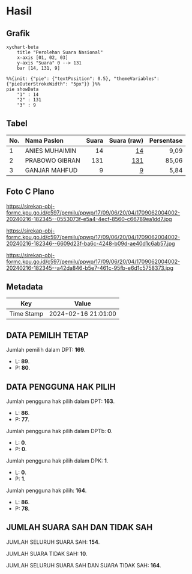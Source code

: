 # Hasil

## Grafik

```mermaid
xychart-beta
    title "Perolehan Suara Nasional"
    x-axis [01, 02, 03]
    y-axis "Suara" 0 --> 131
    bar [14, 131, 9]
```

```mermaid
%%{init: {"pie": {"textPosition": 0.5}, "themeVariables": {"pieOuterStrokeWidth": "5px"}} }%%
pie showData
    "1" : 14
    "2" : 131
    "3" : 9
```

## Tabel

| No. | Nama Paslon    | Suara | Suara (raw) | Persentase |
|:--- |:-------------- | -----:| -----------:| ----------:|
| 1   | ANIES MUHAIMIN | 14    | [14][p-1]   | 9,09       |
| 2   | PRABOWO GIBRAN | 131   | [131][p-2]  | 85,06      |
| 3   | GANJAR MAHFUD  | 9     | [9][p-3]    | 5,84       |


[p-1]: https://github.com/gigit-pemilu/pemilu-2024/blob/main/pilpres/hitung-suara/sub/17-bengkulu/sub/09-bengkulu-tengah/sub/06-taba-penanjung/sub/2004-karang-tengah/sub/002-tps/sub/paslon-1.txt
[p-2]: https://github.com/gigit-pemilu/pemilu-2024/blob/main/pilpres/hitung-suara/sub/17-bengkulu/sub/09-bengkulu-tengah/sub/06-taba-penanjung/sub/2004-karang-tengah/sub/002-tps/sub/paslon-2.txt
[p-3]: https://github.com/gigit-pemilu/pemilu-2024/blob/main/pilpres/hitung-suara/sub/17-bengkulu/sub/09-bengkulu-tengah/sub/06-taba-penanjung/sub/2004-karang-tengah/sub/002-tps/sub/paslon-3.txt

## Foto C Plano

https://sirekap-obj-formc.kpu.go.id/c597/pemilu/ppwp/17/09/06/20/04/1709062004002-20240216-182345--0553073f-e5a4-4ecf-8560-c66789ea1dd7.jpg

https://sirekap-obj-formc.kpu.go.id/c597/pemilu/ppwp/17/09/06/20/04/1709062004002-20240216-182346--6609d23f-ba6c-4248-b09d-ae40d1c6ab57.jpg

https://sirekap-obj-formc.kpu.go.id/c597/pemilu/ppwp/17/09/06/20/04/1709062004002-20240216-182345--a42da846-b5e7-461c-95fb-e6d1c5758373.jpg


## Metadata

| Key        | Value               |
| ---------- | ------------------- |
| Time Stamp | 2024-02-16 21:01:00 |


## DATA PEMILIH TETAP

Jumlah pemilih dalam DPT: **169**.
 * L: **89**.
 * P: **80**.

## DATA PENGGUNA HAK PILIH

Jumlah pengguna hak pilih dalam DPT: **163**.
 * L: **86**.
 * P: **77**.

Jumlah pengguna hak pilih dalam DPTb: **0**.
 * L: **0**.
 * P: **0**.

Jumlah pengguna hak pilih dalam DPK: **1**.
 * L: **0**.
 * P: **1**.

Jumlah pengguna hak pilih: **164**.
 * L: **86**.
 * P: **78**.

## JUMLAH SUARA SAH DAN TIDAK SAH

JUMLAH SELURUH SUARA SAH: **154**.

JUMLAH SUARA TIDAK SAH: **10**.

JUMLAH SELURUH SUARA SAH DAN SUARA TIDAK SAH: **164**.


